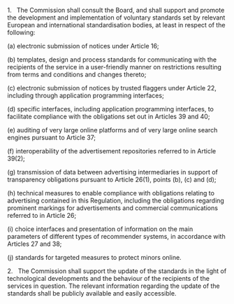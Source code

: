 1.   The Commission shall consult the Board, and shall support and promote the development and implementation of voluntary standards set by relevant European and international standardisation bodies, at least in respect of the following:

(a) electronic submission of notices under Article 16;

(b) templates, design and process standards for communicating with the recipients of the service in a user-friendly manner on restrictions resulting from terms and conditions and changes thereto;

(c) electronic submission of notices by trusted flaggers under Article 22, including through application programming interfaces;

(d) specific interfaces, including application programming interfaces, to facilitate compliance with the obligations set out in Articles 39 and 40;

(e) auditing of very large online platforms and of very large online search engines pursuant to Article 37;

(f) interoperability of the advertisement repositories referred to in Article 39(2);

(g) transmission of data between advertising intermediaries in support of transparency obligations pursuant to Article 26(1), points (b), (c) and (d);

(h) technical measures to enable compliance with obligations relating to advertising contained in this Regulation, including the obligations regarding prominent markings for advertisements and commercial communications referred to in Article 26;

(i) choice interfaces and presentation of information on the main parameters of different types of recommender systems, in accordance with Articles 27 and 38;

(j) standards for targeted measures to protect minors online.

2.   The Commission shall support the update of the standards in the light of technological developments and the behaviour of the recipients of the services in question. The relevant information regarding the update of the standards shall be publicly available and easily accessible.